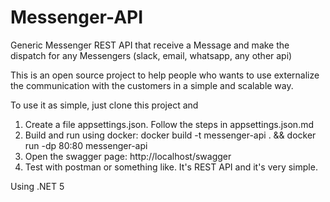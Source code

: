 # Messenger-API
Generic Messenger REST API that receive a Message and make the dispatch for any Messengers (slack, email, whatsapp, any other api)

This is an open source project to help people who wants to use externalize the communication with the customers in a simple and scalable way.

To use it as simple, just clone this project and

1. Create a file appsettings.json. Follow the steps in appsettings.json.md
2. Build and run using docker: docker build -t messenger-api . && docker run -dp 80:80 messenger-api
3. Open the swagger page: http://localhost/swagger
3. Test with postman or something like. It's REST API and it's very simple.

Using .NET 5